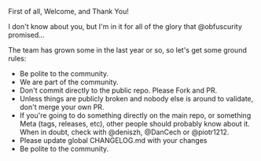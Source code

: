 First of all, Welcome, and Thank You!

I don't know about you, but I'm in it for all of the glory that @obfuscurity promised...

The team has grown some in the last year or so, so let's get some ground rules:

* Be polite to the community.
* We are part of the community.
* Don't commit directly to the public repo.  Please Fork and PR.
* Unless things are publicly broken and nobody else is around to validate, don't merge your own PR.
* If you're going to do something directly on the main repo, or something Meta (tags, releases, etc), other people should probably know about it. When in doubt, check with @deniszh, @DanCech or @piotr1212.
* Please update global CHANGELOG.md with your changes
* Be polite to the community.
